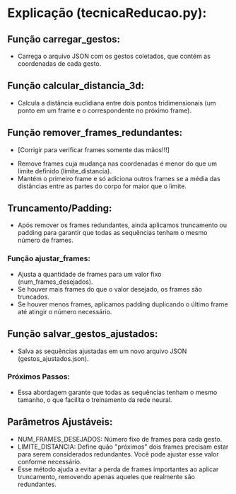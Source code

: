 # Explicação (tecnicaReducao.py):
## Função carregar_gestos:

- Carrega o arquivo JSON com os gestos coletados, que contém as coordenadas de cada gesto.

## Função calcular_distancia_3d:

- Calcula a distância euclidiana entre dois pontos tridimensionais (um ponto em um frame e o correspondente no próximo frame).
## Função remover_frames_redundantes:
* [Corrigir para verificar frames somente das mãos!!!]
- Remove frames cuja mudança nas coordenadas é menor do que um limite definido (limite_distancia).
- Mantém o primeiro frame e só adiciona outros frames se a média das distâncias entre as partes do corpo for maior que o limite.
## Truncamento/Padding:

- Após remover os frames redundantes, ainda aplicamos truncamento ou padding para garantir que todas as sequências tenham o mesmo número de frames.

### Função ajustar_frames:

- Ajusta a quantidade de frames para um valor fixo (num_frames_desejados).
- Se houver mais frames do que o valor desejado, os frames são truncados.
- Se houver menos frames, aplicamos padding duplicando o último frame até atingir o número necessário.

## Função salvar_gestos_ajustados:

- Salva as sequências ajustadas em um novo arquivo JSON (gestos_ajustados.json).

### Próximos Passos:

- Essa abordagem garante que todas as sequências tenham o mesmo tamanho, o que facilita o treinamento da rede neural.
## Parâmetros Ajustáveis:

- NUM_FRAMES_DESEJADOS: Número fixo de frames para cada gesto.
- LIMITE_DISTANCIA: Define quão "próximos" dois frames precisam estar para serem considerados redundantes. Você pode ajustar esse valor conforme necessário.
- Esse método ajuda a evitar a perda de frames importantes ao aplicar truncamento, removendo apenas aqueles que realmente são redundantes.
